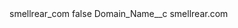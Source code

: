 <?xml version="1.0" encoding="UTF-8"?>
<CustomMetadata xmlns="http://soap.sforce.com/2006/04/metadata" xmlns:xsi="http://www.w3.org/2001/XMLSchema-instance" xmlns:xsd="http://www.w3.org/2001/XMLSchema">
    <label>smellrear_com</label>
    <protected>false</protected>
    <values>
        <field>Domain_Name__c</field>
        <value xsi:type="xsd:string">smellrear.com</value>
    </values>
</CustomMetadata>
